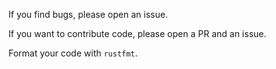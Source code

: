 If you find bugs, please open an issue.

If you want to contribute code, please open a PR and an issue.

Format your code with `rustfmt`.
